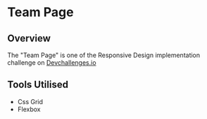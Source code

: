 
# Team Page

## Overview
The "Team Page" is one of the Responsive Design implementation challenge on [Devchallenges.io](https://devchallenges.io/challenges/hhmesazsqgKXrTkYkt0U)

## Tools Utilised

- Css Grid
- Flexbox

